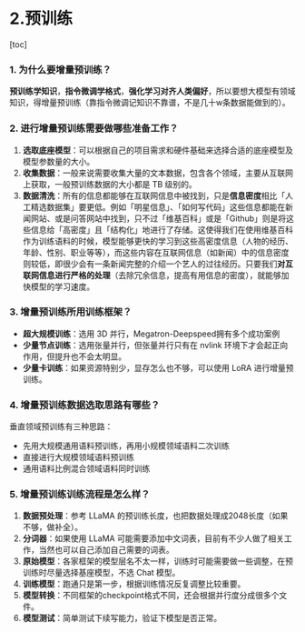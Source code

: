 # 2.预训练

\[toc]

### 1. 为什么要增量预训练？

**预训练学知识**，**指令微调学格式**，**强化学习对齐人类偏好**，所以要想大模型有领域知识，得增量预训练（靠指令微调记知识不靠谱，不是几十w条数据能做到的）。

### 2. 进行增量预训练需要做哪些准备工作？

1.  **选取底座模型**：可以根据自己的项目需求和硬件基础来选择合适的底座模型及模型参数量的大小。
2.  **收集数据**：一般来说需要收集大量的文本数据，包含各个领域，主要从互联网上获取，一般预训练数据的大小都是 TB 级别的。
3.  **数据清洗**：所有的信息都能够在互联网信息中被找到，只是**信息密度**相比「人工精选数据集」要更低。例如「明星信息」、「如何写代码」这些信息都能在新闻网站、或是问答网站中找到，只不过「维基百科」或是「Github」则是将这些信息给「高密度」且「结构化」地进行了存储。这使得我们在使用维基百科作为训练语料的时候，模型能够更快的学习到这些高密度信息（人物的经历、年龄、性别、职业等等），而这些内容在互联网信息（如新闻）中的信息密度则较低，即很少会有一条新闻完整的介绍一个艺人的过往经历。只要我们**对互联网信息进行严格的处理**（去除冗余信息，提高有用信息的密度），就能够加快模型的学习速度。

### 3. 增量预训练所用训练框架？

-   **超大规模训练**：选用 3D 并行，Megatron-Deepspeed拥有多个成功案例&#x20;
-   **少量节点训练**：选用张量并行，但张量并行只有在 nvlink 环境下才会起正向作用，但提升也不会太明显。&#x20;
-   **少量卡训练**：如果资源特别少，显存怎么也不够，可以使用 LoRA 进行增量预训练。

### 4. 增量预训练数据选取思路有哪些？

垂直领域预训练有三种思路：

-   先用大规模通用语料预训练，再用小规模领域语料二次训练
-   直接进行大规模领域语料预训练
-   通用语料比例混合领域语料同时训练

### 5. 增量预训练训练流程是怎么样？

1.  **数据预处理**：参考 LLaMA 的预训练长度，也把数据处理成2048长度（如果不够，做补全）。
2.  **分词器**：如果使用 LLaMA 可能需要添加中文词表，目前有不少人做了相关工作，当然也可以自己添加自己需要的词表。
3.  **原始模型**：各家框架的模型层名不太一样，训练时可能需要做一些调整，在预训练时尽量选择基座模型，不选 Chat 模型。
4.  **训练模型**：跑通只是第一步，根据训练情况反复调整比较重要。
5.  **模型转换**：不同框架的checkpoint格式不同，还会根据并行度分成很多个文件。
6.  **模型测试**：简单测试下续写能力，验证下模型是否正常。
